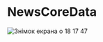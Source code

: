 # NewsCoreData


![Знімок екрана  о 18 17 47](https://user-images.githubusercontent.com/50370915/167663489-8c5d37d2-44a5-4a50-bae2-0c906ecd3e82.png)
